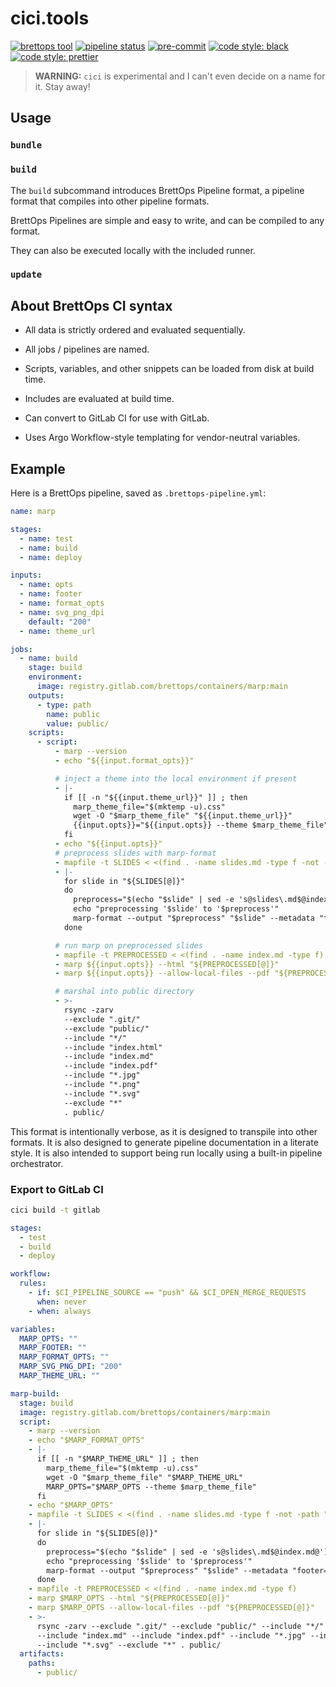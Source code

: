 # cici.tools

<!-- BADGIE TIME -->

[![brettops tool](https://img.shields.io/badge/brettops-tool-209cdf?labelColor=162d50)](https://brettops.io)
[![pipeline status](https://img.shields.io/gitlab/pipeline-status/brettops/tools/cici?branch=main)](https://gitlab.com/brettops/tools/cici/-/commits/main)
[![pre-commit](https://img.shields.io/badge/pre--commit-enabled-brightgreen?logo=pre-commit)](https://github.com/pre-commit/pre-commit)
[![code style: black](https://img.shields.io/badge/code_style-black-000000.svg)](https://github.com/psf/black)
[![code style: prettier](https://img.shields.io/badge/code_style-prettier-ff69b4.svg)](https://github.com/prettier/prettier)

<!-- END BADGIE TIME -->

> **WARNING:** `cici` is experimental and I can't even decide on a name for it.
> Stay away!

## Usage

### `bundle`

### `build`

The `build` subcommand introduces BrettOps Pipeline format, a pipeline format
that compiles into other pipeline formats.

BrettOps Pipelines are simple and easy to write, and can be compiled to any
format.

They can also be executed locally with the included runner.

### `update`

## About BrettOps CI syntax

- All data is strictly ordered and evaluated sequentially.

- All jobs / pipelines are named.

- Scripts, variables, and other snippets can be loaded from disk at build time.

- Includes are evaluated at build time.

- Can convert to GitLab CI for use with GitLab.

- Uses Argo Workflow-style templating for vendor-neutral variables.

## Example

Here is a BrettOps pipeline, saved as `.brettops-pipeline.yml`:

```yaml
name: marp

stages:
  - name: test
  - name: build
  - name: deploy

inputs:
  - name: opts
  - name: footer
  - name: format_opts
  - name: svg_png_dpi
    default: "200"
  - name: theme_url

jobs:
  - name: build
    stage: build
    environment:
      image: registry.gitlab.com/brettops/containers/marp:main
    outputs:
      - type: path
        name: public
        value: public/
    scripts:
      - script:
          - marp --version
          - echo "${{input.format_opts}}"

          # inject a theme into the local environment if present
          - |-
            if [[ -n "${{input.theme_url}}" ]] ; then
              marp_theme_file="$(mktemp -u).css"
              wget -O "$marp_theme_file" "${{input.theme_url}}"
              {{input.opts}}="${{input.opts}} --theme $marp_theme_file"
            fi
          - echo "${{input.opts}}"
          # preprocess slides with marp-format
          - mapfile -t SLIDES < <(find . -name slides.md -type f -not -path "./public/*")
          - |-
            for slide in "${SLIDES[@]}"
            do
              preprocess="$(echo "$slide" | sed -e 's@slides\.md$@index.md@')"
              echo "preprocessing '$slide' to '$preprocess'"
              marp-format --output "$preprocess" "$slide" --metadata "footer=${{input.footer}}" ${{input.format_opts}}
            done

          # run marp on preprocessed slides
          - mapfile -t PREPROCESSED < <(find . -name index.md -type f)
          - marp ${{input.opts}} --html "${PREPROCESSED[@]}"
          - marp ${{input.opts}} --allow-local-files --pdf "${PREPROCESSED[@]}"

          # marshal into public directory
          - >-
            rsync -zarv
            --exclude ".git/"
            --exclude "public/"
            --include "*/"
            --include "index.html"
            --include "index.md"
            --include "index.pdf"
            --include "*.jpg"
            --include "*.png"
            --include "*.svg"
            --exclude "*"
            . public/
```

This format is intentionally verbose, as it is designed to transpile into other
formats. It is also designed to generate pipeline documentation in a literate
style. It is also intended to support being run locally using a built-in
pipeline orchestrator.

### Export to GitLab CI

```bash
cici build -t gitlab
```

```yaml
stages:
  - test
  - build
  - deploy

workflow:
  rules:
    - if: $CI_PIPELINE_SOURCE == "push" && $CI_OPEN_MERGE_REQUESTS
      when: never
    - when: always

variables:
  MARP_OPTS: ""
  MARP_FOOTER: ""
  MARP_FORMAT_OPTS: ""
  MARP_SVG_PNG_DPI: "200"
  MARP_THEME_URL: ""

marp-build:
  stage: build
  image: registry.gitlab.com/brettops/containers/marp:main
  script:
    - marp --version
    - echo "$MARP_FORMAT_OPTS"
    - |-
      if [[ -n "$MARP_THEME_URL" ]] ; then
        marp_theme_file="$(mktemp -u).css"
        wget -O "$marp_theme_file" "$MARP_THEME_URL"
        MARP_OPTS="$MARP_OPTS --theme $marp_theme_file"
      fi
    - echo "$MARP_OPTS"
    - mapfile -t SLIDES < <(find . -name slides.md -type f -not -path "./public/*")
    - |-
      for slide in "${SLIDES[@]}"
      do
        preprocess="$(echo "$slide" | sed -e 's@slides\.md$@index.md@')"
        echo "preprocessing '$slide' to '$preprocess'"
        marp-format --output "$preprocess" "$slide" --metadata "footer=$MARP_FOOTER" $MARP_FORMAT_OPTS
      done
    - mapfile -t PREPROCESSED < <(find . -name index.md -type f)
    - marp $MARP_OPTS --html "${PREPROCESSED[@]}"
    - marp $MARP_OPTS --allow-local-files --pdf "${PREPROCESSED[@]}"
    - >-
      rsync -zarv --exclude ".git/" --exclude "public/" --include "*/" --include "index.html"
      --include "index.md" --include "index.pdf" --include "*.jpg" --include "*.png"
      --include "*.svg" --exclude "*" . public/
  artifacts:
    paths:
      - public/
```
